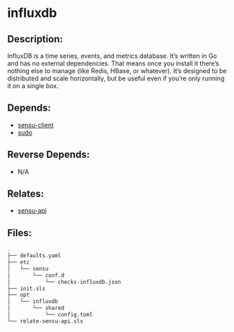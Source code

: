# influxdb

## Description:

InfluxDB is a time series, events, and metrics database. It’s written in Go and
has no external dependencies. That means once you install it there’s nothing
else to manage (like Redis, HBase, or whatever). It’s designed to be
distributed and scale horizontally, but be useful even if you’re only running
it on a single box.

## Depends:

  -  [sensu-client](/salt/sensu-client)
  -  [sudo](/salt/sudo)

## Reverse Depends:

  -  N/A

## Relates:

  -  [sensu-api](/salt/sensu-api)

## Files:

```bash
.
├── defaults.yaml
├── etc
│   └── sensu
│       └── conf.d
│           └── checks-influxdb.json
├── init.sls
├── opt
│   └── influxdb
│       └── shared
│           └── config.toml
└── relate-sensu-api.sls
```
